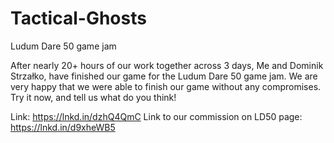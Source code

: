 # Tactical-Ghosts
Ludum Dare 50 game jam

After nearly 20+ hours of our work together across 3 days, Me and Dominik Strzałko, have finished our game for the Ludum Dare 50 game jam. We are very happy that we were able to finish our game without any compromises. Try it now, and tell us what do you think!

Link: https://lnkd.in/dzhQ4QmC
Link to our commission on LD50 page: https://lnkd.in/d9xheWB5
